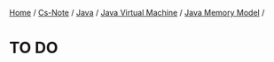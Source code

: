 [Home](https://mengxianbin.github.io) /
[Cs-Note](https://mengxianbin.github.io/cs-note) /
[Java](https://mengxianbin.github.io/cs-note/java) /
[Java Virtual Machine](https://mengxianbin.github.io/cs-note/java/java_virtual_machine) /
[Java Memory Model](https://mengxianbin.github.io/cs-note/java/java_virtual_machine/java_memory_model) /

# TO DO
